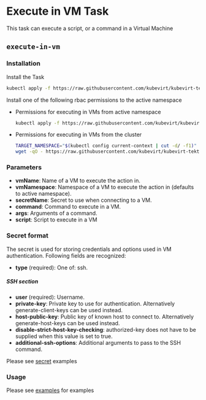 # Execute in VM Task

This task can execute a script, or a command in a Virtual Machine

## `execute-in-vm`

### Installation

Install the Task

```bash
kubectl apply -f https://raw.githubusercontent.com/kubevirt/kubevirt-tekton-tasks/master/tasks/execute-in-vm/manifests/execute-in-vm.yaml
```

Install one of the following rbac permissions to the active namespace
  - Permissions for executing in VMs from active namespace
    ```bash
    kubectl apply -f https://raw.githubusercontent.com/kubevirt/kubevirt-tekton-tasks/master/tasks/execute-in-vm/manifests/execute-in-vm-namespace-rbac.yaml
    ```
  - Permissions for executing in VMs from the cluster
    ```bash
    TARGET_NAMESPACE="$(kubectl config current-context | cut -d/ -f1)"
    wget -qO - https://raw.githubusercontent.com/kubevirt/kubevirt-tekton-tasks/master/tasks/execute-in-vm/manifests/execute-in-vm-cluster-rbac.yaml | sed "s/TARGET_NAMESPACE/$TARGET_NAMESPACE/" | kubectl apply -f -
    ```

### Parameters

- **vmName**: Name of a VM to execute the action in.
- **vmNamespace**: Namespace of a VM to execute the action in (defaults to active namespace).
- **secretName**: Secret to use when connecting to a VM.
- **command**: Command to execute in a VM.
- **args**: Arguments of a command.
- **script**: Script to execute in a VM

### Secret format

The secret is used for storing credentials and options used in VM authentication. Following fields are recognized: 

- **type** (required): One of: ssh.
##### SSH section
- **user** (required): Username.
- **private-key**: Private key to use for authentication. Alternatively generate-client-keys can be used instead.
- **host-public-key**: Public key of known host to connect to. Alternatively generate-host-keys can be used instead.
- **disable-strict-host-key-checking**: authorized-key does not have to be supplied when this value is set to true.
- **additional-ssh-options**: Additional arguments to pass to the SSH command.
<!---
- **generate-client-keys (TBD)**: Generates authentication keys for execute-in-vm task client if set to true. Then it will try to supply the public key to VM's authorized keys.
- **generate-host-keys (TBD)**: Generates authentication keys for the VM if set to true. Then it will try to supply the private and public key to the VM.
-->

Please see [secret](examples/secrets) examples 

### Usage

Please see [examples](examples) for examples  
